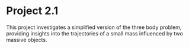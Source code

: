 # Project 2.1

This project investigates a simplified version of the three body problem, providing insights into the trajectories of a small mass
influenced by two massive objects.
